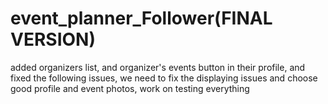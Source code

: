 # event_planner_Follower(FINAL VERSION)
added organizers list, and organizer's events button in their profile, and fixed the following issues, we need to fix the displaying issues and choose good profile and event photos, work on testing everything